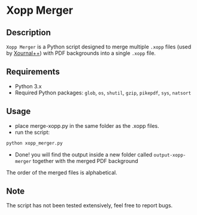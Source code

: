 # Xopp Merger

## Description

`Xopp Merger` is a Python script designed to merge multiple `.xopp` files (used by [Xournal++](https://github.com/xournalpp/xournalpp)) with PDF backgrounds into a single `.xopp` file.

## Requirements

- Python 3.x
- Required Python packages: `glob`, `os`, `shutil`, `gzip`, `pikepdf`, `sys`, `natsort`

## Usage

- place merge-xopp.py in the same folder as the .xopp files. 
- run the script: 
```bash
python xopp_merger.py
```
- Done! you will find the output inside a new folder called `output-xopp-merger` together with the merged PDF background

The order of the merged files is alphabetical.

## Note
The script has not been tested extensively, feel free to report bugs.